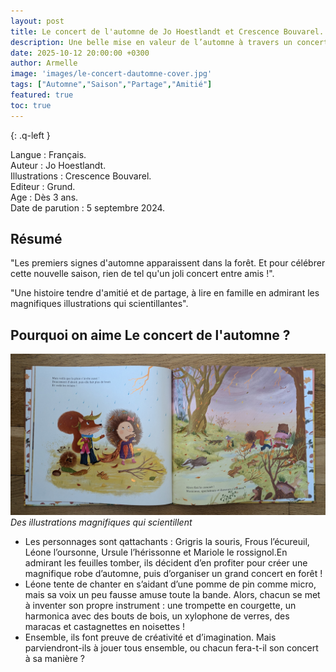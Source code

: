 ```yaml
---
layout: post
title: Le concert de l'automne de Jo Hoestlandt et Crescence Bouvarel.
description: Une belle mise en valeur de l’automne à travers un concert organisé par des amis.
date: 2025-10-12 20:00:00 +0300
author: Armelle
image: 'images/le-concert-dautomne-cover.jpg'
tags: ["Automne","Saison","Partage","Amitié"]
featured: true
toc: true
---
```


{: .q-left }

Langue : Français.  
Auteur : Jo Hoestlandt.   
Illustrations : Crescence Bouvarel.                    
Editeur : Grund.               
Age : Dès 3 ans.                             
Date de parution : 5 septembre 2024.         

## Résumé

"Les premiers signes d'automne apparaissent dans la forêt. Et pour célébrer cette nouvelle saison, rien de tel qu'un joli concert entre amis !".

"Une histoire tendre d'amitié et de partage, à lire en famille en admirant les magnifiques illustrations qui scientillantes".

## Pourquoi on aime Le concert de l'automne ?

![Des illustrations magnifiques et qui scientillent](images/le-concert-dautomne-int.jpg)
*Des illustrations magnifiques qui scientillent*
- Les personnages sont qattachants : Grigris la souris, Frous l’écureuil, Léone l’oursonne, Ursule l’hérissonne et Mariole le rossignol.En admirant les feuilles tomber, ils décident d’en profiter pour créer une magnifique robe d’automne, puis d’organiser un grand concert en forêt !
- Léone tente de chanter en s’aidant d’une pomme de pin comme micro, mais sa voix un peu fausse amuse toute la bande. Alors, chacun se met à inventer son propre instrument : une trompette en courgette, un harmonica avec des bouts de bois, un xylophone de verres, des maracas et castagnettes en noisettes !
- Ensemble, ils font preuve de créativité et d’imagination. Mais parviendront-ils à jouer tous ensemble, ou chacun fera-t-il son concert à sa manière ?